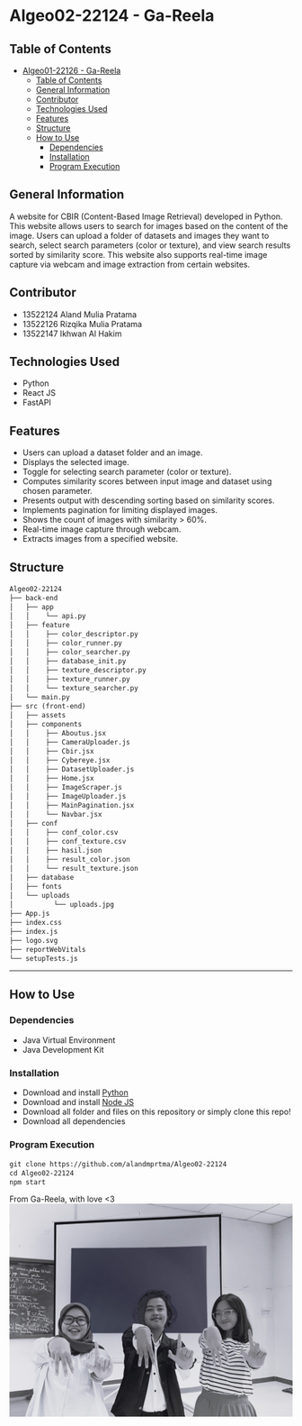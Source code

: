 # Algeo02-22124 - Ga-Reela
## Table of Contents
- [Algeo01-22126 - Ga-Reela](#algeo02-22124---ga-reela)
  - [Table of Contents](#table-of-contents)
  - [General Information](#general-information)
  - [Contributor](#contributor)
  - [Technologies Used](#technologies-used)
  - [Features](#features)
  - [Structure](#structure)
  - [How to Use](#how-to-use)
    - [Dependencies](#dependencies)
    - [Installation](#installation)
    - [Program Execution](#program-execution)

## General Information
A website for CBIR (Content-Based Image Retrieval) developed in Python. This website allows users to search for images based on the content of the image. Users can upload a folder of datasets and images they want to search, select search parameters (color or texture), and view search results sorted by similarity score. This website also supports real-time image capture via webcam and image extraction from certain websites.

## Contributor
- 13522124 Aland Mulia Pratama
- 13522126 Rizqika Mulia Pratama
- 13522147 Ikhwan Al Hakim

## Technologies Used
- Python
- React JS
- FastAPI

## Features
- Users can upload a dataset folder and an image.
- Displays the selected image.
- Toggle for selecting search parameter (color or texture).
- Computes similarity scores between input image and dataset using chosen parameter.
- Presents output with descending sorting based on similarity scores.
- Implements pagination for limiting displayed images.
- Shows the count of images with similarity > 60%.
- Real-time image capture through webcam.
- Extracts images from a specified website.

## Structure

```
Algeo02-22124
├── back-end
│   ├── app
│   │    └── api.py
│   ├── feature
│   │    ├── color_descriptor.py
│   │    ├── color_runner.py
│   │    ├── color_searcher.py
│   │    ├── database_init.py
│   │    ├── texture_descriptor.py
│   │    ├── texture_runner.py
│   │    └── texture_searcher.py
│   └── main.py
├── src (front-end)
│   ├── assets
│   ├── components
│   │    ├── Aboutus.jsx
│   │    ├── CameraUploader.js
│   │    ├── Cbir.jsx
│   │    ├── Cybereye.jsx
│   │    ├── DatasetUploader.js
│   │    ├── Home.jsx
│   │    ├── ImageScraper.js
│   │    ├── ImageUploader.js
│   │    ├── MainPagination.jsx
│   │    └── Navbar.jsx
│   ├── conf
│   │    ├── conf_color.csv
│   │    ├── conf_texture.csv
│   │    ├── hasil.json
│   │    ├── result_color.json
│   │    └── result_texture.json
│   ├── database
│   ├── fonts
│   └── uploads
│          └── uploads.jpg
├── App.js
├── index.css
├── index.js
├── logo.svg
├── reportWebVitals
└── setupTests.js
```

---

## How to Use

### Dependencies
- Java Virtual Environment
- Java Development Kit

### Installation
- Download and install [Python](https://www.python.org/downloads/)
- Download and install [Node JS](https://nodejs.org/en/)
- Download all folder and files on this repository or simply clone this repo!
- Download all dependencies

### Program Execution
    git clone https://github.com/alandmprtma/Algeo02-22124
    cd Algeo02-22124
    npm start

From Ga-Reela, with love <3
![image](https://github.com/rizqikapratamaa/Algeo01-22126/blob/5c9a30ef98e3573cfa9463abbc5d19f58662a9eb/cover.jpg)
